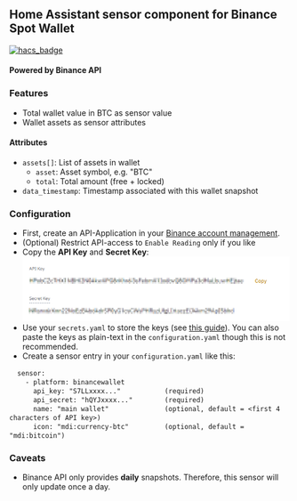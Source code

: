 ## Home Assistant sensor component for Binance Spot Wallet
[![hacs_badge](https://img.shields.io/badge/HACS-Default-orange.svg)](https://github.com/custom-components/hacs)
#### Powered by Binance API

### Features
- Total wallet value in BTC as sensor value
- Wallet assets as sensor attributes

#### Attributes
- `assets[]`: List of assets in wallet
  - `asset`: Asset symbol, e.g. "BTC"
  - `total`: Total amount (free + locked)
- `data_timestamp`: Timestamp associated with this wallet snapshot

### Configuration
- First, create an API-Application in your [Binance account management](https://www.binance.com/de/my/settings/api-management).
- (Optional) Restrict API-access to `Enable Reading` only if you like
- Copy the **API Key** and **Secret Key**:
![img.png](res/api_keys.png)
- Use your `secrets.yaml` to store the keys (see [this guide](https://www.home-assistant.io/docs/configuration/secrets/)).
  You can also paste the keys as plain-text in the `configuration.yaml` though this is not recommended.
- Create a sensor entry in your `configuration.yaml` like this:
```Configuration.yaml:
  sensor:
    - platform: binancewallet
      api_key: "S7LLxxxx..."           (required)
      api_secret: "hQYJxxxx..."        (required)
      name: "main wallet"              (optional, default = <first 4 characters of API key>) 
      icon: "mdi:currency-btc"         (optional, default = "mdi:bitcoin")
```

### Caveats
- Binance API only provides **daily** snapshots. Therefore, this sensor will only update once a day.